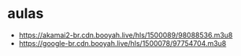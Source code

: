 # aulas
* https://akamai2-br.cdn.booyah.live/hls/1500089/98088536.m3u8
* https://google-br.cdn.booyah.live/hls/1500078/97754704.m3u8
